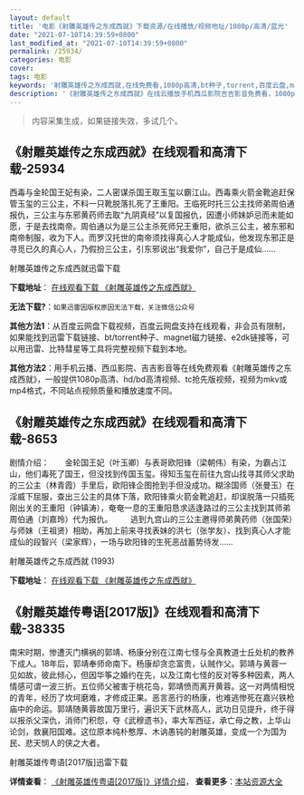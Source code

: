 ```yaml
---
layout: default
title: '电影《射雕英雄传之东成西就》下载资源/在线播放/视频地址/1080p/高清/蓝光'
date: "2021-07-10T14:39:59+0800"
last_modified_at: "2021-07-10T14:39:59+0800"
permalink: /25934/
categories: 电影
cover:
tags: 电影
keywords: '射雕英雄传之东成西就,在线免费看,1080p高清,bt种子,torrent,百度云盘,magnet,磁力链,迅雷下载资源'
description: '《射雕英雄传之东成西就》在线云播放手机西瓜影院吉吉影音免费看，1080p高清bd/hd未删减完整版和tc抢先枪版，mkv/mp4格式，附带bt/torrent种子、magnet/磁力链、百度云盘、网盘资源迅雷下载链接'
---
```


>内容采集生成，如果链接失效，多试几个。


## 《射雕英雄传之东成西就》在线观看和高清下载-25934

西毒与金轮国王妃有染，二人密谋杀国王取玉玺以霸江山。西毒乘火箭金靴追赶保管玉玺的三公主，不料一只靴脱落扎死了王重阳。王临死时托三公主找师弟周伯通报仇，三公主与东邪黄药师去取&ldquo;九阴真经”以复国报仇，因遭小师妹妒忌而未能如愿，于是去找南帝。周伯通以为是三公主杀死师兄王重阳，欲杀三公主，被东邪和南帝制服，收为下人。而罗汉托世的南帝须找得真心人才能成仙，他发现东邪正是寻觅已久的真心人，乃假扮三公主，引东邪说出&ldquo;我爱你&rdquo;，自己于是成仙&hellip;…


射雕英雄传之东成西就迅雷下载

**下载地址**： [在线观看下载 《射雕英雄传之东成西就》](https://www.993dy.com//vod-detail-id-22208.html) 


**无法下载?**：`如果迅雷因版权原因无法下载，关注微信公众号 `

**其他方法1**：从百度云网盘下载视频，百度云网盘支持在线观看，非会员有限制，如果能找到迅雷下载链接、bt/torrent种子、magnet磁力链接、e2dk链接等，可以用迅雷、比特彗星等工具将完整视频下载到本地。

**其他方法2**：用手机云播、西瓜影院、吉吉影音等在线免费观看《射雕英雄传之东成西就》，一般提供1080p高清、hd/bd高清视频、tc抢先版视频，视频为mkv或mp4格式，不同站点视频质量和播放速度不同。


## 《射雕英雄传之东成西就》在线观看和高清下载-8653

剧情介绍：　　金轮国王妃（叶玉卿）与表哥欧阳锋（梁朝伟）有染，为霸占江山，他们毒死了国王，但没找到传国玉玺。得知玉玺在前往九宫山找寻其师父求助的三公主（林青霞）手里后，欧阳锋企图抢到手但没成功。糊涂国师（张曼玉）在淫威下屈服，查出三公主的具体下落，欧阳锋乘火箭金靴追赶，却误脱落一只插死刚出关的王重阳（钟镇涛），奄奄一息的王重阳恳求适逢路过的三公主找到其师弟周伯通（刘嘉玲）代为报仇。 　　逃到九宫山的三公主邀得师弟黄药师（张国荣）与师妹（王祖贤）相助，再加上前来寻找表妹的洪七（张学友）、找到真心人才能成仙的段智兴（梁家辉），一场与欧阳锋的生死恶战蓄势待发……


射雕英雄传之东成西就 (1993)

**下载地址**： [在线观看下载 《射雕英雄传之东成西就》](https://www.btbtdy.me/btdy/dy10645.html) 


## 《射雕英雄传粤语[2017版]》在线观看和高清下载-38335

南宋时期，惨遭灭门横祸的郭靖、杨康分别在江南七怪与全真教道士丘处机的教养下成人。18年后，郭靖奉师命南下。杨康却贪恋富贵，认贼作父。郭靖与黄蓉一见如故，彼此倾心，但因华筝之婚约在先，以及江南七怪的反对等多种因素，两人情感可谓一波三折。五位师父被害于桃花岛，郭靖愤而离开黄蓉。这一对两情相悦的青年，经历了坎坷磨难，才修成正果。恶言恶行的杨康，也难逃惨死在嘉兴铁枪庙中的命运。郭靖随黄蓉故国万里行，遍识天下武林高人，武功日见提升，终于得以报杀父深仇，消师门积怨，夺《武穆遗书》，率大军西征，承亡母之教，上华山论剑，救襄阳国难。这位原本纯朴憨厚、木讷愚钝的射雕英雄，变成一个为国为民、悲天悯人的侠之大者。


射雕英雄传粤语[2017版]迅雷下载

**详情查看**： [《射雕英雄传粤语[2017版]》详情介绍](/movie/38335/)， **查看更多**：[本站资源大全](/movie/t/all/)

